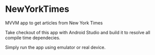 # NewYorkTimes
MVVM app to get articles from New York Times


Take checkout of this app with Android Studio and build it to resolve all compile time dependecies.

Simply run the app using emulator or real device.

